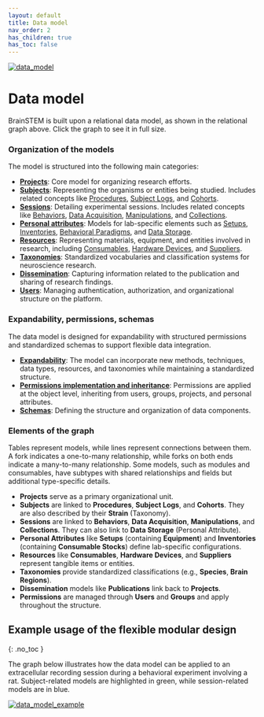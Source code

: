 ```yaml
---
layout: default
title: Data model
nav_order: 2
has_children: true
has_toc: false
---
```

[![data_model](https://support.brainstem.org/assets/images/data_model_v6.png)](https://support.brainstem.org/assets/images/data_model_v6.png)

# Data model

BrainSTEM is built upon a relational data model, as shown in the relational graph above. Click the graph to see it in full size.

### Organization of the models
The model is structured into the following main categories:

- [__Projects__](/datamodel/project): Core model for organizing research efforts.
- [__Subjects__](/datamodel/subject): Representing the organisms or entities being studied. Includes related concepts like [Procedures](/datamodel/subjects/procedure), [Subject Logs](/datamodel/subjects/subjectlog), and [Cohorts](/datamodel/subjects/cohort).
- [__Sessions__](/datamodel/session): Detailing experimental sessions. Includes related concepts like [Behaviors](/datamodel/sessions/behavior), [Data Acquisition](/datamodel/sessions/dataacquisition), [Manipulations](/datamodel/sessions/manipulation), and [Collections](/datamodel/sessions/collection).
- [__Personal attributes__](/datamodel/personal_attributes/): Models for lab-specific elements such as [Setups](/datamodel/personal_attributes/setup), [Inventories](/datamodel/personal_attributes/inventory), [Behavioral Paradigms](/datamodel/personal_attributes/behavioralparadigm), and [Data Storage](/datamodel/personal_attributes/datastorage).
- [__Resources__](/datamodel/resources/): Representing materials, equipment, and entities involved in research, including [Consumables](/datamodel/resources/consumable), [Hardware Devices](/datamodel/resources/hardwaredevice), and [Suppliers](/datamodel/resources/supplier).
- [__Taxonomies__](/datamodel/taxonomies/): Standardized vocabularies and classification systems for neuroscience research.
- [__Dissemination__](/datamodel/dissemination/): Capturing information related to the publication and sharing of research findings.
- [__Users__](/datamodel/users/): Managing authentication, authorization, and organizational structure on the platform.

### Expandability, permissions, schemas
The data model is designed for expandability with structured permissions and standardized schemas to support flexible data integration.

- [__Expandability__](/datamodel/expandability/): The model can incorporate new methods, techniques, data types, resources, and taxonomies while maintaining a standardized structure.
- [__Permissions implementation and inheritance__](/datamodel/permissions/): Permissions are applied at the object level, inheriting from users, groups, projects, and personal attributes.
- [__Schemas__](/datamodel/schemas/): Defining the structure and organization of data components.

### Elements of the graph
Tables represent models, while lines represent connections between them. A fork indicates a one-to-many relationship, while forks on both ends indicate a many-to-many relationship. Some models, such as modules and consumables, have subtypes with shared relationships and fields but additional type-specific details.

- __Projects__ serve as a primary organizational unit.
- __Subjects__ are linked to __Procedures__, __Subject Logs__, and __Cohorts__. They are also described by their __Strain__ (Taxonomy).
- __Sessions__ are linked to __Behaviors__, __Data Acquisition__, __Manipulations__, and __Collections__. They can also link to __Data Storage__ (Personal Attribute).
- __Personal Attributes__ like __Setups__ (containing __Equipment__) and __Inventories__ (containing __Consumable Stocks__) define lab-specific configurations.
- __Resources__ like __Consumables__, __Hardware Devices__, and __Suppliers__ represent tangible items or entities.
- __Taxonomies__ provide standardized classifications (e.g., __Species__, __Brain Regions__).
- __Dissemination__ models like __Publications__ link back to __Projects__.
- __Permissions__ are managed through __Users__ and __Groups__ and apply throughout the structure.

## Example usage of the flexible modular design
{: .no_toc }

The graph below illustrates how the data model can be applied to an extracellular recording session during a behavioral experiment involving a rat. Subject-related models are highlighted in green, while session-related models are in blue.

[![data_model_example](https://support.brainstem.org/assets/images/data_model_example_v6.png)](https://support.brainstem.org/assets/images/data_model_example_v6.png)
